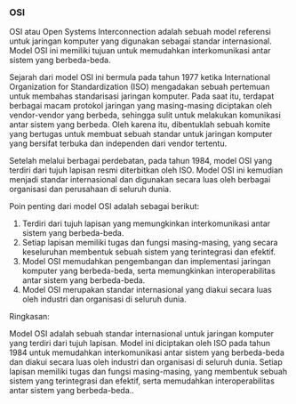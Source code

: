 ### OSI 

OSI atau Open Systems Interconnection adalah sebuah model referensi untuk jaringan komputer yang digunakan sebagai standar internasional. Model OSI ini memiliki tujuan untuk memudahkan interkomunikasi antar sistem yang berbeda-beda.

Sejarah dari model OSI ini bermula pada tahun 1977 ketika International Organization for Standardization (ISO) mengadakan sebuah pertemuan untuk membahas standarisasi jaringan komputer. Pada saat itu, terdapat berbagai macam protokol jaringan yang masing-masing diciptakan oleh vendor-vendor yang berbeda, sehingga sulit untuk melakukan komunikasi antar sistem yang berbeda. Oleh karena itu, dibentuklah sebuah komite yang bertugas untuk membuat sebuah standar untuk jaringan komputer yang bersifat terbuka dan independen dari vendor tertentu.

Setelah melalui berbagai perdebatan, pada tahun 1984, model OSI yang terdiri dari tujuh lapisan resmi diterbitkan oleh ISO. Model OSI ini kemudian menjadi standar internasional dan digunakan secara luas oleh berbagai organisasi dan perusahaan di seluruh dunia.

Poin penting dari model OSI adalah sebagai berikut:

1.  Terdiri dari tujuh lapisan yang memungkinkan interkomunikasi antar sistem yang berbeda-beda.
2.  Setiap lapisan memiliki tugas dan fungsi masing-masing, yang secara keseluruhan membentuk sebuah sistem yang terintegrasi dan efektif.
3.  Model OSI memudahkan pengembangan dan implementasi jaringan komputer yang berbeda-beda, serta memungkinkan interoperabilitas antar sistem yang berbeda-beda.
4.  Model OSI merupakan standar internasional yang diakui secara luas oleh industri dan organisasi di seluruh dunia.

Ringkasan:

Model OSI adalah sebuah standar internasional untuk jaringan komputer yang terdiri dari tujuh lapisan. Model ini diciptakan oleh ISO pada tahun 1984 untuk memudahkan interkomunikasi antar sistem yang berbeda-beda dan diakui secara luas oleh industri dan organisasi di seluruh dunia. Setiap lapisan memiliki tugas dan fungsi masing-masing, yang membentuk sebuah sistem yang terintegrasi dan efektif, serta memudahkan interoperabilitas antar sistem yang berbeda-beda..